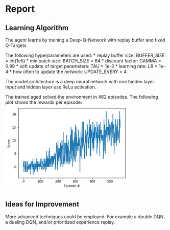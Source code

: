 # Report

## Learning Algorithm
 
  The agent learns by training a Deep-Q-Network with replay buffer and fixed Q-Targets.
  
  The following hyperparameters are used:
    * replay buffer size: BUFFER_SIZE = int(1e5)
    * minibatch size: BATCH_SIZE = 64
    * discount factor: GAMMA = 0.99
    * soft update of target parameters: TAU = 1e-3
    * learning rate: LR = 1e-4
    * how often to update the network: UPDATE_EVERY = 4
    
  The model architecture is a deep neural network with one hidden layer. Input and hidden layer use ReLu activation.
  
  The trained aged solved the environment in 462 episodes. The following plot shows the rewards per episode:
  ![reward plot](https://github.com/Heatequation/DRL_Project_Navigation/blob/master/reward_episodes.png)
  

## Ideas for Improvement
  More advanced techniques could be employed. For example a double DQN, a dueling DQN, and/or prioritized experience replay.
